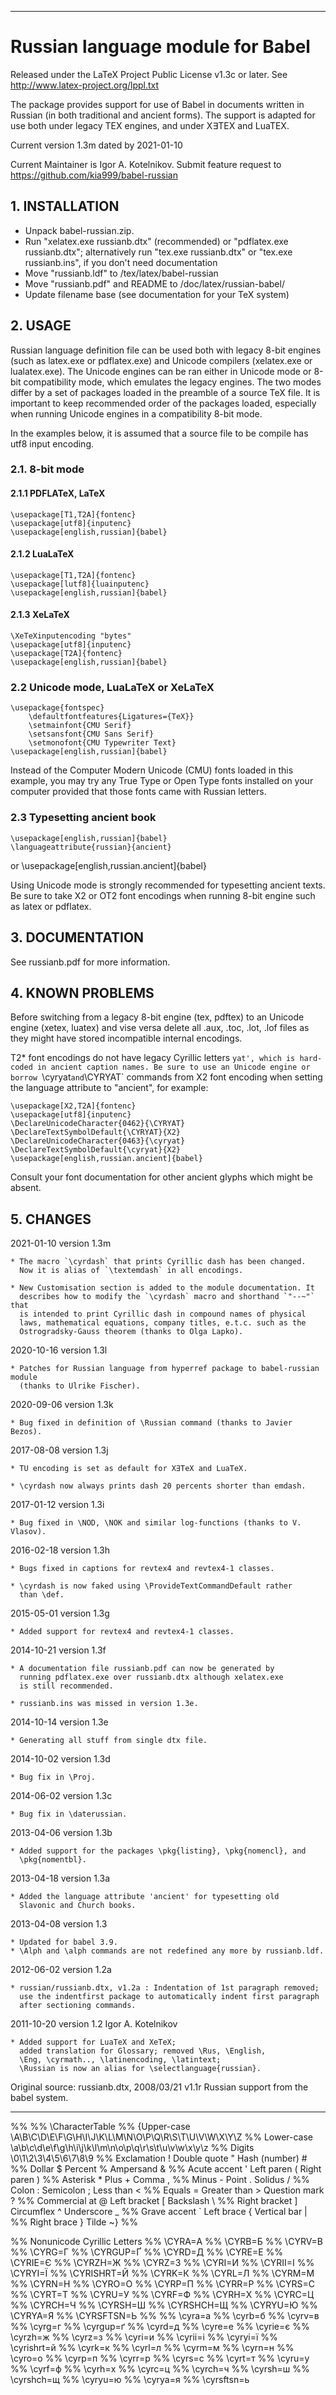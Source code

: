 ----------------------------------------------------------------

# Russian language module for Babel

Released under the LaTeX Project Public License v1.3c or later.
See http://www.latex-project.org/lppl.txt

The package provides support for use of Babel in documents written in Russian
(in both traditional and ancient forms). The support is adapted for use both
under legacy TEX engines, and under X∃TEX and LuaTEX.

Current version 1.3m dated by 2021-01-10

Current Maintainer is Igor A. Kotelnikov.
Submit feature request to https://github.com/kia999/babel-russian

## 1. INSTALLATION

- Unpack babel-russian.zip.
- Run "xelatex.exe russianb.dtx" (recommended)
  or "pdflatex.exe russianb.dtx";
  alternatively run "tex.exe russianb.dtx"
  or "tex.exe russianb.ins", if you don't need documentation
- Move "russianb.ldf" to <textmf>/tex/latex/babel-russian
- Move "russianb.pdf" and README to <textmf>/doc/latex/russian-babel/
- Update filename base (see documentation for your TeX system)

## 2. USAGE

Russian language definition file can be used both with legacy 8-bit engines
(such as latex.exe or pdflatex.exe) and Unicode compilers (xelatex.exe or
lualatex.exe). The Unicode engines can be ran either in Unicode mode or 8-bit
compatibility mode, which emulates the legacy engines. The two modes differ by
a set of packages loaded in the preamble of a source TeX file. It is important
to keep recommended order of the packages loaded, especially when running
Unicode engines in a compatibility 8-bit mode.

In the examples below, it is assumed that a source file to be compile
has utf8 input encoding.

### 2.1. 8-bit mode

#### 2.1.1 PDFLATeX, LaTeX

    \usepackage[T1,T2A]{fontenc}
    \usepackage[utf8]{inputenc}
    \usepackage[english,russian]{babel}

#### 2.1.2 LuaLaTeX

    \usepackage[T1,T2A]{fontenc}
    \usepackage[lutf8]{luainputenc}
    \usepackage[english,russian]{babel}

#### 2.1.3 XeLaTeX

    \XeTeXinputencoding "bytes"
    \usepackage[utf8]{inputenc}
    \usepackage[T2A]{fontenc}
    \usepackage[english,russian]{babel}

### 2.2 Unicode mode, LuaLaTeX or XeLaTeX

    \usepackage{fontspec}
        \defaultfontfeatures{Ligatures={TeX}}
        \setmainfont{CMU Serif}
        \setsansfont{CMU Sans Serif}
        \setmonofont{CMU Typewriter Text}
    \usepackage[english,russian]{babel}

Instead of the Computer Modern Unicode (CMU) fonts loaded in this example,
you may try any True Type or Open Type fonts installed on your computer provided
that those fonts came with Russian letters.

### 2.3 Typesetting ancient book

    \usepackage[english,russian]{babel}
    \languageattribute{russian}{ancient}
or
    \usepackage[english,russian.ancient]{babel}

Using Unicode mode is strongly recommended for typesetting ancient texts.
Be sure to take X2 or OT2 font encodings when running 8-bit engine such
as latex or pdflatex.

## 3. DOCUMENTATION

See russianb.pdf for more information.

## 4. KNOWN PROBLEMS

Before switching from a legacy 8-bit engine (tex, pdftex) to an Unicode
engine (xetex, luatex) and vise versa delete all .aux, .toc, .lot, .lof
files as they might have stored incompatible internal encodings.

T2* font encodings do not have legacy Cyrillic letters `yat', which is
hard-coded in ancient caption names. Be sure to use an Unicode engine
or borrow `\cyryat` and `\CYRYAT` commands from X2 font encoding when setting
the language attribute to "ancient", for example:

    \usepackage[X2,T2A]{fontenc}
    \usepackage[utf8]{inputenc}
    \DeclareUnicodeCharacter{0462}{\CYRYAT}
    \DeclareTextSymbolDefault{\CYRYAT}{X2}
    \DeclareUnicodeCharacter{0463}{\cyryat}
    \DeclareTextSymbolDefault{\cyryat}{X2}
    \usepackage[english,russian.ancient]{babel}

Consult your font documentation for other ancient glyphs which
might be absent.

## 5. CHANGES

2021-01-10 version 1.3m

    * The macro `\cyrdash` that prints Cyrillic dash has been changed.
      Now it is alias of `\textemdash` in all encodings.

    * New Customisation section is added to the module documentation. It
      describes how to modify the `\cyrdash` macro and shorthand `"--~"` that
      is intended to print Cyrillic dash in compound names of physical
      laws, mathematical equations, company titles, e.t.c. such as the
      Ostrogradsky-Gauss theorem (thanks to Olga Lapko).

2020-10-16 version 1.3l

    * Patches for Russian language from hyperref package to babel-russian module
      (thanks to Ulrike Fischer).

2020-09-06 version 1.3k

    * Bug fixed in definition of \Russian command (thanks to Javier Bezos).

2017-08-08 version 1.3j

    * TU encoding is set as default for X∃TeX and LuaTeX.

    * \cyrdash now always prints dash 20 percents shorter than emdash.

2017-01-12 version 1.3i

    * Bug fixed in \NOD, \NOK and similar log-functions (thanks to V. Vlasov).

2016-02-18 version 1.3h

    * Bugs fixed in captions for revtex4 and revtex4-1 classes.

    * \cyrdash is now faked using \ProvideTextCommandDefault rather
      than \def.

2015-05-01 version 1.3g

    * Added support for revtex4 and revtex4-1 classes.

2014-10-21 version 1.3f

    * A documentation file russianb.pdf can now be generated by
      running pdflatex.exe over russianb.dtx although xelatex.exe
      is still recommended.

    * russianb.ins was missed in version 1.3e.

2014-10-14 version 1.3e

    * Generating all stuff from single dtx file.

2014-10-02 version 1.3d

    * Bug fix in \Proj.

2014-06-02 version 1.3c

    * Bug fix in \daterussian.

2013-04-06 version 1.3b

    * Added support for the packages \pkg{listing}, \pkg{nomencl}, and
      \pkg{nomentbl}.

2013-04-18 version 1.3a

    * Added the language attribute 'ancient' for typesetting old
      Slavonic and Church books.

2013-04-08 version 1.3

    * Updated for babel 3.9.
    * \Alph and \alph commands are not redefined any more by russianb.ldf.

2012-06-02 version 1.2a

    * russian/russianb.dtx, v1.2a : Indentation of 1st paragraph removed;
      use the indentfirst package to automatically indent first paragraph
      after sectioning commands.

2011-10-20 version 1.2 Igor A. Kotelnikov  <kia999 at mail dot ru>

    * Added support for LuaTeX and XeTeX;
      added translation for Glossary; removed \Rus, \English,
      \Eng, \cyrmath.., \latinencoding, \latintext;
      \Russian is now an alias for \selectlanguage{russian}.

Original source:  russianb.dtx,
    2008/03/21 v1.1r Russian support from the babel system.

----------------------------------------------------------------
%%
%% \CharacterTable
%%  {Upper-case    \A\B\C\D\E\F\G\H\I\J\K\L\M\N\O\P\Q\R\S\T\U\V\W\X\Y\Z
%%   Lower-case    \a\b\c\d\e\f\g\h\i\j\k\l\m\n\o\p\q\r\s\t\u\v\w\x\y\z
%%   Digits        \0\1\2\3\4\5\6\7\8\9
%%   Exclamation   \!     Double quote \"    Hash (number) \#
%%   Dollar        \$     Percent      \%    Ampersand     \&
%%   Acute accent  \'     Left paren   \(    Right paren   \)
%%   Asterisk      \*     Plus         \+    Comma         \,
%%   Minus         \-     Point        \.    Solidus       \/
%%   Colon         \:     Semicolon    \;    Less than     \<
%%   Equals        \=     Greater than \>    Question mark \?
%%   Commercial at \@     Left bracket \[    Backslash     \\
%%   Right bracket \]     Circumflex   \^    Underscore    \_
%%   Grave accent  \`     Left brace   \{    Vertical bar  \|
%%   Right brace   \}     Tilde        \~}
%%

%% Nonunicode Cyrillic Letters
%% \CYRA=А
%% \CYRB=Б
%% \CYRV=В
%% \CYRG=Г
%% \CYRGUP=Ґ
%% \CYRD=Д
%% \CYRE=Е
%% \CYRIE=Є
%% \CYRZH=Ж
%% \CYRZ=З
%% \CYRI=И
%% \CYRII=I
%% \CYRYI=Ї
%% \CYRISHRT=Й
%% \CYRK=К
%% \CYRL=Л
%% \CYRM=М
%% \CYRN=Н
%% \CYRO=О
%% \CYRP=П
%% \CYRR=Р
%% \CYRS=С
%% \CYRT=Т
%% \CYRU=У
%% \CYRF=Ф
%% \CYRH=Х
%% \CYRC=Ц
%% \CYRCH=Ч
%% \CYRSH=Ш
%% \CYRSHCH=Щ
%% \CYRYU=Ю
%% \CYRYA=Я
%% \CYRSFTSN=Ь
%%
%% \cyra=а
%% \cyrb=б
%% \cyrv=в
%% \cyrg=г
%% \cyrgup=ґ
%% \cyrd=д
%% \cyre=е
%% \cyrie=є
%% \cyrzh=ж
%% \cyrz=з
%% \cyri=и
%% \cyrii=i
%% \cyryi=ї
%% \cyrishrt=й
%% \cyrk=к
%% \cyrl=л
%% \cyrm=м
%% \cyrn=н
%% \cyro=о
%% \cyrp=п
%% \cyrr=р
%% \cyrs=с
%% \cyrt=т
%% \cyru=у
%% \cyrf=ф
%% \cyrh=х
%% \cyrc=ц
%% \cyrch=ч
%% \cyrsh=ш
%% \cyrshch=щ
%% \cyryu=ю
%% \cyrya=я
%% \cyrsftsn=ь
